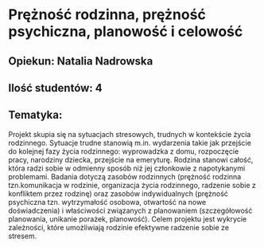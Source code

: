 # Prężność rodzinna, prężność psychiczna, planowość i celowość

## Opiekun: Natalia Nadrowska

## Ilość studentów: 4

## Tematyka: 

Projekt skupia się na sytuacjach stresowych, trudnych w kontekście życia rodzinnego. Sytuacje trudne stanowią m.in. wydarzenia takie jak przejście do kolejnej fazy życia rodzinnego: wyprowadzka z domu, rozpoczęcie pracy, narodziny dziecka, przejście na emeryturę. Rodzina stanowi całość, która radzi sobie w odmienny sposób niż jej członkowie z napotykanymi problemami. Badania dotyczą zasobów rodzinnych (prężność rodzinna tzn.komunikacja w rodzinie, organizacja życia rodzinnego, radzenie sobie z konfliktem przez rodzinę) oraz zasobów indywidualnych (prężność psychiczna tzn. wytrzymałość osobowa, otwartość na nowe doświadczenia) i właściwości związanych z planowaniem (szczegółowość planowania, unikanie porażek, planowość). Celem projektu jest wykrycie zależności, które umożliwiają rodzinie efektywne radzenie sobie ze stresem.
